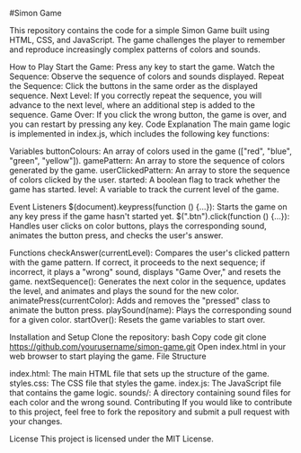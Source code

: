 #Simon Game


This repository contains the code for a simple Simon Game built using HTML, CSS, and JavaScript. The game challenges the player to remember and reproduce increasingly complex patterns of colors and sounds.


How to Play
Start the Game: Press any key to start the game.
Watch the Sequence: Observe the sequence of colors and sounds displayed.
Repeat the Sequence: Click the buttons in the same order as the displayed sequence.
Next Level: If you correctly repeat the sequence, you will advance to the next level, where an additional step is added to the sequence.
Game Over: If you click the wrong button, the game is over, and you can restart by pressing any key.
Code Explanation
The main game logic is implemented in index.js, which includes the following key functions:


Variables
buttonColours: An array of colors used in the game (["red", "blue", "green", "yellow"]).
gamePattern: An array to store the sequence of colors generated by the game.
userClickedPattern: An array to store the sequence of colors clicked by the user.
started: A boolean flag to track whether the game has started.
level: A variable to track the current level of the game.


Event Listeners
$(document).keypress(function () {...}): Starts the game on any key press if the game hasn't started yet.
$(".btn").click(function () {...}): Handles user clicks on color buttons, plays the corresponding sound, animates the button press, and checks the user's answer.



Functions
checkAnswer(currentLevel): Compares the user's clicked pattern with the game pattern. If correct, it proceeds to the next sequence; if incorrect, it plays a "wrong" sound, displays "Game Over," and resets the game.
nextSequence(): Generates the next color in the sequence, updates the level, and animates and plays the sound for the new color.
animatePress(currentColor): Adds and removes the "pressed" class to animate the button press.
playSound(name): Plays the corresponding sound for a given color.
startOver(): Resets the game variables to start over.



Installation and Setup
Clone the repository:
bash
Copy code
git clone https://github.com/yourusername/simon-game.git
Open index.html in your web browser to start playing the game.
File Structure



index.html: The main HTML file that sets up the structure of the game.
styles.css: The CSS file that styles the game.
index.js: The JavaScript file that contains the game logic.
sounds/: A directory containing sound files for each color and the wrong sound.
Contributing
If you would like to contribute to this project, feel free to fork the repository and submit a pull request with your changes.

License
This project is licensed under the MIT License.
